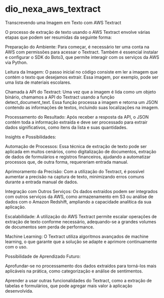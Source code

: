# dio_nexa_aws_textract
Transcrevendo uma Imagem em Texto com AWS Textract

O processo de extração de texto usando o AWS Textract envolve várias etapas que podem ser resumidas da seguinte forma:


Preparação do Ambiente: Para começar, é necessário ter uma conta na AWS com permissões para acessar o Textract. Também é essencial instalar e configurar o SDK do Boto3, que permite interagir com os serviços da AWS via Python.


Leitura da Imagem: O passo inicial no código consiste em ler a imagem que contém o texto que desejamos extrair. Essa imagem, por exemplo, pode ser uma lista de materiais escolares.


Chamada à API do Textract: Uma vez que a imagem é lida como um objeto binário, chamamos a API do Textract usando a função detect_document_text. Essa função processa a imagem e retorna um JSON contendo as informações de textos, incluindo suas localizações na imagem.


Processamento do Resultado: Após receber a resposta da API, o JSON contém toda a informação extraída e deve ser processado para extrair dados significativos, como itens da lista e suas quantidades.


Insights e Possibilidades:

Automação de Processos: Essa técnica de extração de texto pode ser aplicada em muitos cenários, como digitalização de documentos, extração de dados de formulários e registros financeiros, ajudando a automatizar processos que, de outra forma, requereriam entrada manual.


Aprimoramento da Precisão: Com a utilização do Textract, é possível aumentar a precisão na captura de texto, minimizando erros comuns durante a entrada manual de dados.


Integração com Outros Serviços: Os dados extraídos podem ser integrados com outros serviços da AWS, como armazenamento em S3 ou análise de dados com o Amazon Redshift, ampliando a capacidade analítica da sua aplicação.


Escalabilidade: A utilização do AWS Textract permite escalar operações de extração de texto conforme necessário, adequando-se a grandes volumes de documentos sem perda de performance.


Machine Learning: O Textract utiliza algoritmos avançados de machine learning, o que garante que a solução se adapte e aprimore continuamente com o uso.


Possibilidade de Aprendizado Futuro:

Aprofundar-se no processamento dos dados extraídos para torná-los mais aplicáveis na prática, como categorização e análise de sentimentos.

Aprender a usar outras funcionalidades do Textract, como a extração de tabelas e formulários, que pode agregar mais valor à aplicação desenvolvida.
